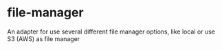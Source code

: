 # file-manager
An adapter for use several different file manager options, like local or use S3 (AWS) as file manager
